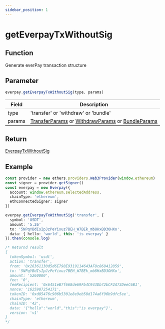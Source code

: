 ```yaml
---
sidebar_position: 1
---
```


# getEverpayTxWithoutSig

## Function

Generate everPay transaction structure

## Parameter

```js
everpay.getEverpayTxWithoutSig(type, params)
```

|Field|Description|
|---|---|
|type|'transfer' or 'withdraw' or 'bundle'|
|params|[TransferParams](../types#transferparams) or [WithdrawParams](../types#withdrawparams) or [BundleParams](../types#bundleparams)|

## Return

[EverpayTxWithoutSig](../types#everpaytxwithoutSig)

## Example

```ts
const provider = new ethers.providers.Web3Provider(window.ethereum)
const signer = provider.getSigner()
const everpay = new Everpay({
  account: window.ethereum.selectedAddress,
  chainType: 'ethereum',
  ethConnectedSigner: signer
})

everpay.getEverpayTxWithoutSig('transfer', {
  symbol: 'USDT',
  amount: '5.26'
  to: '5NPqYBdIsIpJzPeYixuz7BEH_W7BEk_mb8HxBD3OHXo',
  data: { hello: 'world', this: 'is everpay' }
}).then(console.log)

/* Returnd result
{
  tokenSymbol: 'usdt',
  action: 'transfer',
  from: '0x26361130d5d6E798E9319114643AF8c868412859',
  to: '5NPqYBdIsIpJzPeYixuz7BEH_W7BEk_mb8HxBD3OHXo',
  amount: '5260000',
  fee: '0',
  feeRecipient: '0x6451eB7f668de69Fb4C943Db72bCF2A73DeeC6B1',
  nonce: '1625987254171',
  tokenID: '0xd85476c906b5301e8e9eb58d174a6f96b9dfc5ee',
  chainType: 'ethereum',
  chainID: '42',
  data: '{"hello":"world","this":"is everpay"}',
  version: 'v1'
}
*/

```
